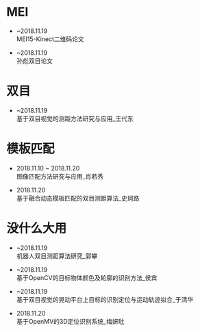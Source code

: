# MEI #
* ~2018.11.19   
MEI15-Kinect二维码论文

* ~2018.11.19  
孙彪双目论文



# 双目 #
* ~2018.11.19  
基于双目视觉的测距方法研究与应用_王代东



# 模板匹配 #
* 2018.11.10 ~ 2018.11.20  
图像匹配方法研究与应用_肖若秀

* 2018.11.20  
基于融合动态模板匹配的双目测距算法_史珂路



# 没什么大用 #
* ~2018.11.19  
机器人双目测距算法研究_郭攀

* ~2018.11.19  
基于OpenCV的目标物体颜色及轮廓的识别方法_侯宾

* ~2018.11.19  
基于双目视觉的晃动平台上目标的识别定位与运动轨迹拟合_于清华

* 2018.11.20  
基于OpenMV的3D定位识别系统_梅妍玭
